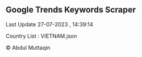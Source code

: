 

## Google Trends Keywords Scraper 
 
Last Update 27-07-2023 , 14:39:14

Country List :
VIETNAM.json



© Abdul Muttaqin 
